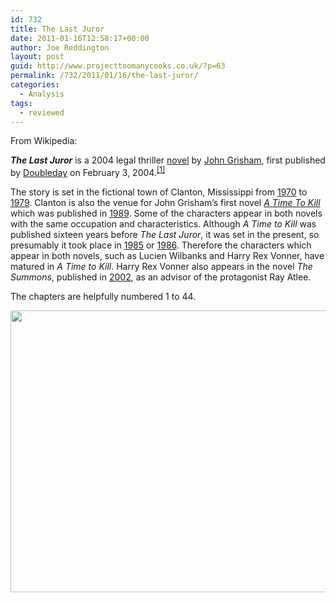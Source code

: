 ```yaml
---
id: 732
title: The Last Juror
date: 2011-01-16T12:58:17+00:00
author: Joe Reddington
layout: post
guid: http://www.projecttoomanycooks.co.uk/?p=63
permalink: /732/2011/01/16/the-last-juror/
categories:
  - Analysis
tags:
  - reviewed
---
```

From Wikipedia:

_**The Last Juror**_ is a 2004 legal thriller [novel](http://en.wikipedia.org/wiki/Novel "Novel") by [John Grisham](http://en.wikipedia.org/wiki/John_Grisham "John Grisham"), first published by [Doubleday](http://en.wikipedia.org/wiki/Doubleday_%28publisher%29 "Doubleday (publisher)") on February 3, 2004.<sup id="cite_ref-0"><a href="http://en.wikipedia.org/wiki/The_Last_Juror#cite_note-0">[1]</a></sup>

The story is set in the fictional town of Clanton, Mississippi from [1970](http://en.wikipedia.org/wiki/1970 "1970") to [1979](http://en.wikipedia.org/wiki/1979 "1979"). Clanton is also the venue for John Grisham&#8217;s first novel _[A Time To Kill](http://en.wikipedia.org/wiki/A_Time_To_Kill "A Time To Kill")_ which was published in [1989](http://en.wikipedia.org/wiki/1989 "1989"). Some of the characters appear in both novels with the same occupation and characteristics. Although _A Time to Kill_ was published sixteen years before _The Last Juror_, it was set in the present, so presumably it took place in [1985](http://en.wikipedia.org/wiki/1985 "1985") or [1986](http://en.wikipedia.org/wiki/1986 "1986"). Therefore the characters which appear in both novels, such as Lucien Wilbanks and Harry Rex Vonner, have matured in _A Time to Kill_. Harry Rex Vonner also appears in the novel _The Summons_, published in [2002](http://en.wikipedia.org/wiki/2002 "2002"), as an advisor of the protagonist Ray Atlee.

The chapters are helpfully numbered 1 to 44.

[<img loading="lazy" class="aligncenter size-large wp-image-6671" src="http://joereddington.com/wp-content/uploads/2011/01/Screenshot-2019-02-18-11.26.45-1024x462.png" alt="" width="1000" height="451" srcset="https://joereddington.com/wp-content/uploads/2011/01/Screenshot-2019-02-18-11.26.45-1024x462.png 1024w, https://joereddington.com/wp-content/uploads/2011/01/Screenshot-2019-02-18-11.26.45-300x135.png 300w, https://joereddington.com/wp-content/uploads/2011/01/Screenshot-2019-02-18-11.26.45-768x346.png 768w, https://joereddington.com/wp-content/uploads/2011/01/Screenshot-2019-02-18-11.26.45.png 1231w" sizes="(max-width: 1000px) 100vw, 1000px" />](http://joereddington.com/wp-content/uploads/2011/01/Screenshot-2019-02-18-11.26.45.png)